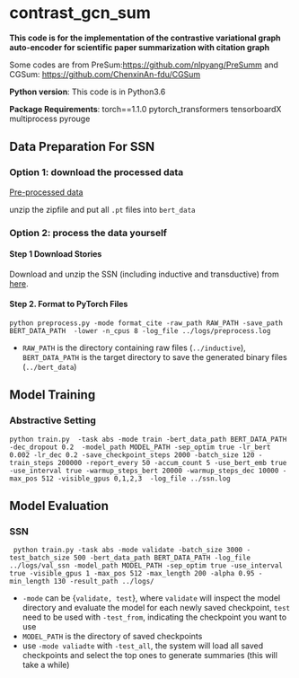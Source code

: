 # contrast_gcn_sum

**This code is for the implementation of the contrastive variational graph auto-encoder for scientific paper summarization with citation graph**

Some codes are from PreSum:https://github.com/nlpyang/PreSumm and CGSum: https://github.com/ChenxinAn-fdu/CGSum

**Python version**: This code is in Python3.6

**Package Requirements**: torch==1.1.0 pytorch_transformers tensorboardX multiprocess pyrouge

## Data Preparation For SSN
### Option 1: download the processed data

[Pre-processed data](https://drive.google.com/open?id=1DN7ClZCCXsk2KegmC6t4ClBwtAf5galI)

unzip the zipfile and put all `.pt` files into `bert_data`

### Option 2: process the data yourself

#### Step 1 Download Stories
Download and unzip the SSN (including inductive and transductive) from [here](https://github.com/ChenxinAn-fdu/CGSum).

####  Step 2. Format to PyTorch Files
```
python preprocess.py -mode format_cite -raw_path RAW_PATH -save_path BERT_DATA_PATH  -lower -n_cpus 8 -log_file ../logs/preprocess.log
```

* `RAW_PATH` is the directory containing raw files (`../inductive`), `BERT_DATA_PATH` is the target directory to save the generated binary files (`../bert_data`)

## Model Training

### Abstractive Setting

```
python train.py  -task abs -mode train -bert_data_path BERT_DATA_PATH -dec_dropout 0.2  -model_path MODEL_PATH -sep_optim true -lr_bert 0.002 -lr_dec 0.2 -save_checkpoint_steps 2000 -batch_size 120 -train_steps 200000 -report_every 50 -accum_count 5 -use_bert_emb true -use_interval true -warmup_steps_bert 20000 -warmup_steps_dec 10000 -max_pos 512 -visible_gpus 0,1,2,3  -log_file ../ssn.log
```

## Model Evaluation
### SSN
```
 python train.py -task abs -mode validate -batch_size 3000 -test_batch_size 500 -bert_data_path BERT_DATA_PATH -log_file ../logs/val_ssn -model_path MODEL_PATH -sep_optim true -use_interval true -visible_gpus 1 -max_pos 512 -max_length 200 -alpha 0.95 -min_length 130 -result_path ../logs/
```
* `-mode` can be {`validate, test`}, where `validate` will inspect the model directory and evaluate the model for each newly saved checkpoint, `test` need to be used with `-test_from`, indicating the checkpoint you want to use
* `MODEL_PATH` is the directory of saved checkpoints
* use `-mode valiadte` with `-test_all`, the system will load all saved checkpoints and select the top ones to generate summaries (this will take a while)

